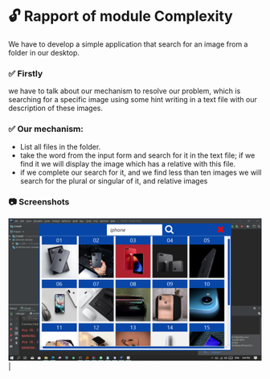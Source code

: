 # :unlock: Rapport of module Complexity 
We have to develop a simple application that search for an image from a folder in our desktop. 
### :white_check_mark: Firstly
 we have to talk about our mechanism to resolve our problem, which is searching for a specific image using some hint writing in a text file with our description of these images.
### :white_check_mark: Our mechanism:
- List all files in the folder.
- take the word from the input form and search for it in the text file; if we find it we will display the image which has a relative with this file.
- if we complete our search for it, and we find    less than ten images we will search for the plural or singular of it, and relative images
### :camera: Screenshots
![](screenshoot/my_project1.PNG) |
